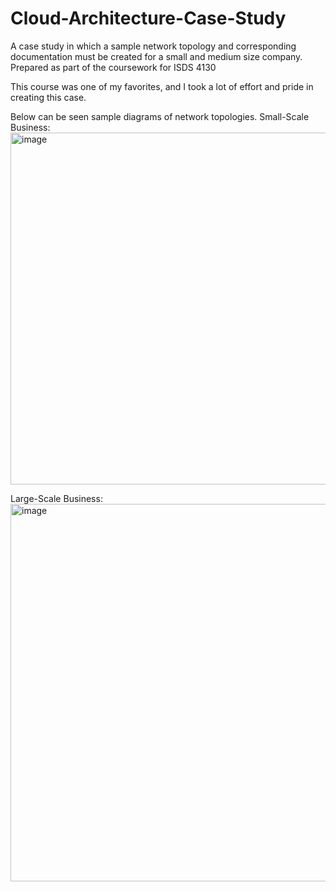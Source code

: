 # Cloud-Architecture-Case-Study
A case study in which a sample network topology and corresponding documentation must be created for a small and medium size company. Prepared as part of the coursework for ISDS 4130

This course was one of my favorites, and I took a lot of effort and pride in creating this case.

Below can be seen sample diagrams of network topologies.
Small-Scale Business:
<img width="563" alt="image" src="https://github.com/aaltam6/Cloud-Architecture-Case-Study/assets/87050733/b47e883f-c89b-4e17-bc0f-a1c059acdaa6">

Large-Scale Business:
<img width="604" alt="image" src="https://github.com/aaltam6/Cloud-Architecture-Case-Study/assets/87050733/44c03c7c-7e30-44c1-b7d6-5be6023a5298">
